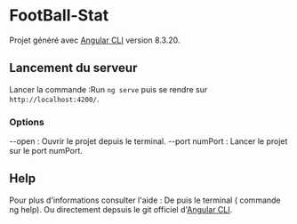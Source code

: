 # FootBall-Stat

Projet généré avec [Angular CLI](https://github.com/angular/angular-cli) version 8.3.20.

## Lancement du serveur

Lancer la commande :Run `ng serve` puis se rendre sur `http://localhost:4200/`. 

### Options
--open : Ouvrir le projet depuis le terminal.
--port numPort : Lancer le projet sur le port numPort.


## Help
Pour plus d'informations consulter l'aide :
De puis le terminal ( commande ng help).
Ou directement depsuis le git officiel d'[Angular CLI](https://github.com/angular/angular-cli/blob/master/README.md).
